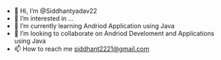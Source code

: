 - 👋 Hi, I’m @Siddhantyadav22
- 👀 I’m interested in ...
- 🌱 I’m currently learning Andriod Application using Java
- 💞️ I’m looking to collaborate on Andriod Develoment and Applications using Java
- 📫 How to reach me siddhant2221@gmail.com

<!---
Siddhantyadav22/Siddhantyadav22 is a ✨ special ✨ repository because its `README.md` (this file) appears on your GitHub profile.
You can click the Preview link to take a look at your changes.
--->
